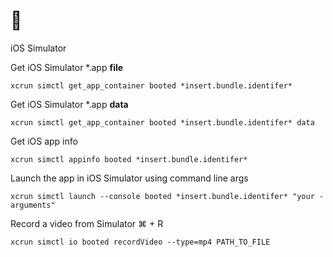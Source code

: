 #  

iOS Simulator

Get iOS Simulator *.app **file** 

```
xcrun simctl get_app_container booted *insert.bundle.identifer*
```
Get iOS Simulator *.app **data**
```
xcrun simctl get_app_container booted *insert.bundle.identifer* data
```

Get iOS app info 

```
xcrun simctl appinfo booted *insert.bundle.identifer*
```

Launch the app in iOS Simulator using command line args

```
xcrun simctl launch --console booted *insert.bundle.identifer* "your -arguments"
```

Record a video from Simulator ⌘ + R

```
xcrun simctl io booted recordVideo --type=mp4 PATH_TO_FILE
```
